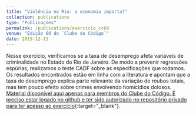 ```yaml
---
title: "Violência no Rio: a economia importa?"
collection: publications
type: "Publicações"
permalink: /publications/exercicio_cc69
venue: "Edição 69 do `Clube do Código`"
date: 2019-12-13
---
```


Nesse exercício, verificamos se a taxa de desemprego afeta variáveis de criminalidade no Estado do Rio de Janeiro. De modo a prevenir regressões espúrias, realizamos o teste CADF sobre as especificações que rodamos. Os resultados encontrados estão em linha com a literatura e apontam que a taxa de desemprego explica parte relevante da variação de roubos totais, mas tem pouco efeito sobre crimes envolvendo homicídios dolosos. [Material disponível aqui apenas para membros do Clube do Código. É preciso estar logado no github e ter sido autorizado no repositório privado para ter acesso ao exercício](https://github.com/analisemacro/clubedocodigo/tree/master/exercicios/clube69){:target="_blank"}.